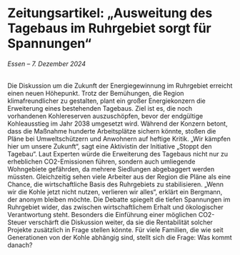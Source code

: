# Zeitungsartikel: „Ausweitung des Tagebaus im Ruhrgebiet sorgt für Spannungen“ 
###### Essen – 7. Dezember 2024

Die Diskussion um die Zukunft der Energiegewinnung im Ruhrgebiet erreicht einen neuen Höhepunkt. Trotz der Bemühungen, die Region klimafreundlicher zu gestalten, plant ein großer Energiekonzern die Erweiterung eines bestehenden Tagebaus. Ziel ist es, die noch vorhandenen Kohlereserven auszuschöpfen, bevor der endgültige Kohleausstieg im Jahr 2038 umgesetzt wird. Während der Konzern betont, dass die Maßnahme hunderte Arbeitsplätze sichern könnte, stoßen die Pläne bei Umweltschützern und Anwohnern auf heftige Kritik. „Wir kämpfen hier um unsere Zukunft“, sagt eine Aktivistin der Initiative „Stoppt den Tagebau“. Laut Experten würde die Erweiterung des Tagebaus nicht nur zu erheblichen CO2-Emissionen führen, sondern auch umliegende Wohngebiete gefährden, da mehrere Siedlungen abgebaggert werden müssten. Gleichzeitig sehen viele Arbeiter aus der Region die Pläne als eine Chance, die wirtschaftliche Basis des Ruhrgebiets zu stabilisieren. „Wenn wir die Kohle jetzt nicht nutzen, verlieren wir alles“, erklärt ein Bergmann, der anonym bleiben möchte. Die Debatte spiegelt die tiefen Spannungen im Ruhrgebiet wider, das zwischen wirtschaftlichem Erhalt und ökologischer Verantwortung steht. Besonders die Einführung einer möglichen CO2-Steuer verschärft die Diskussion weiter, da sie die Rentabilität solcher Projekte zusätzlich in Frage stellen könnte. Für viele Familien, die wie seit Generationen von der Kohle abhängig sind, stellt sich die Frage: Was kommt danach?